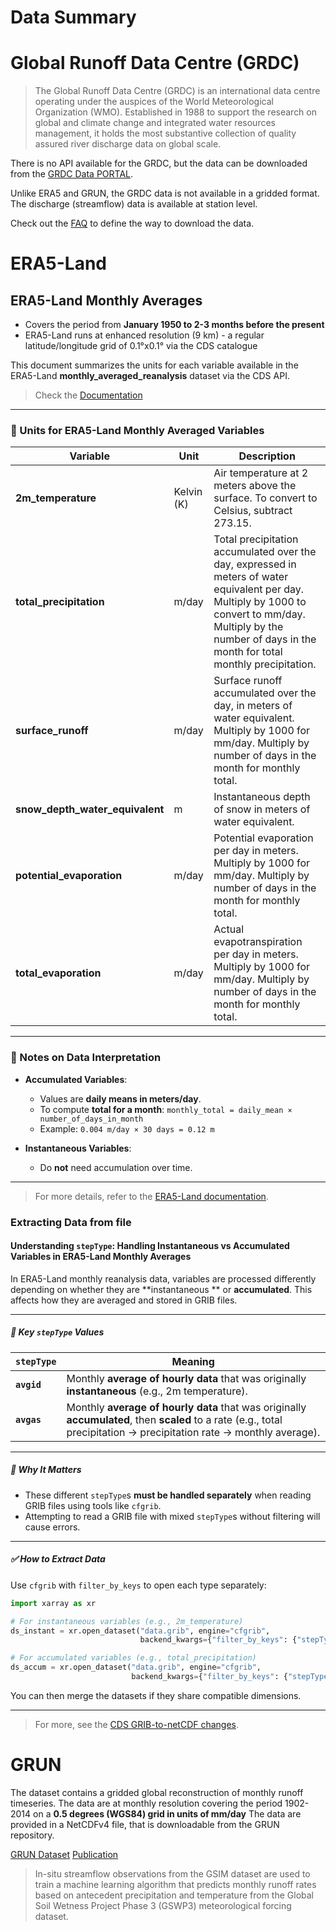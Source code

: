 

# Data Summary





# Global Runoff Data Centre (GRDC)

> The Global Runoff Data Centre (GRDC) is an international data centre operating under the auspices of the World
> Meteorological Organization (WMO). Established in 1988 to support the research on global and climate change and
> integrated water resources management, it holds the most substantive collection of quality assured river discharge
> data on global scale.

There is no API available for the GRDC, but the data can be downloaded from the [GRDC Data PORTAL](https://portal.grdc.bafg.de/applications/public.html?publicuser=PublicUser#dataDownload/StationCatalogue).

Unlike ERA5 and GRUN, the GRDC data is not available in a gridded format.
The discharge (streamflow) data is available at station level.

Check out the [FAQ](https://grdc.bafg.de/help/faq/) to define the way to download the data.

# ERA5-Land

## ERA5-Land Monthly Averages

- Covers the period from **January 1950 to 2-3 months before the present**
- ERA5-Land runs at enhanced resolution (9 km) - a regular latitude/longitude grid of 0.1°x0.1° via the CDS catalogue

This document summarizes the units for each variable available in the ERA5-Land **monthly_averaged_reanalysis** dataset via the CDS API.
> Check the [Documentation](https://cds.climate.copernicus.eu/datasets/reanalysis-era5-land-monthly-means?tab=overview)

---

### 📏 Units for ERA5-Land Monthly Averaged Variables

| Variable                         | Unit     | Description |
|----------------------------------|----------|-------------|
| **2m_temperature**               | Kelvin (K) | Air temperature at 2 meters above the surface. To convert to Celsius, subtract 273.15. |
| **total_precipitation**          | m/day    | Total precipitation accumulated over the day, expressed in meters of water equivalent per day. Multiply by 1000 to convert to mm/day. Multiply by the number of days in the month for total monthly precipitation. |
| **surface_runoff**               | m/day    | Surface runoff accumulated over the day, in meters of water equivalent. Multiply by 1000 for mm/day. Multiply by number of days in the month for monthly total. |
| **snow_depth_water_equivalent**  | m        | Instantaneous depth of snow in meters of water equivalent. |
| **potential_evaporation**        | m/day    | Potential evaporation per day in meters. Multiply by 1000 for mm/day. Multiply by number of days in the month for monthly total. |
| **total_evaporation**            | m/day    | Actual evapotranspiration per day in meters. Multiply by 1000 for mm/day. Multiply by number of days in the month for monthly total. |

---

### 🔄 Notes on Data Interpretation

- **Accumulated Variables**:
    - Values are **daily means in meters/day**.
    - To compute **total for a month**:
      `monthly_total = daily_mean × number_of_days_in_month`
    - Example:
      `0.004 m/day × 30 days = 0.12 m`

- **Instantaneous Variables**:
    - Do **not** need accumulation over time.

---

> For more details, refer to the [ERA5-Land documentation](https://confluence.ecmwf.int/display/CKB/ERA5-Land:+data+documentation).


### Extracting Data from file

#### Understanding `stepType`: Handling Instantaneous vs Accumulated Variables in ERA5-Land Monthly Averages

In ERA5-Land monthly reanalysis data, variables are processed differently depending on whether they are **instantaneous
** or **accumulated**. This affects how they are averaged and stored in GRIB files.

---

##### 🔄 Key `stepType` Values

| `stepType`  | Meaning                                                                                                                                                               |
|-------------|-----------------------------------------------------------------------------------------------------------------------------------------------------------------------|
| **`avgid`** | Monthly **average of hourly data** that was originally **instantaneous** (e.g., 2m temperature).                                                                      |
| **`avgas`** | Monthly **average of hourly data** that was originally **accumulated**, then **scaled** to a rate (e.g., total precipitation → precipitation rate → monthly average). |

---

##### 🧠 Why It Matters

- These different `stepType`s **must be handled separately** when reading GRIB files using tools like `cfgrib`.
- Attempting to read a GRIB file with mixed `stepType`s without filtering will cause errors.

---

##### ✅ How to Extract Data

Use `cfgrib` with `filter_by_keys` to open each type separately:

```python
import xarray as xr

# For instantaneous variables (e.g., 2m_temperature)
ds_instant = xr.open_dataset("data.grib", engine="cfgrib",
                             backend_kwargs={"filter_by_keys": {"stepType": "avgid"}})

# For accumulated variables (e.g., total_precipitation)
ds_accum = xr.open_dataset("data.grib", engine="cfgrib",
                           backend_kwargs={"filter_by_keys": {"stepType": "avgas"}})
```

You can then merge the datasets if they share compatible dimensions.

---

> For more, see the [CDS GRIB-to-netCDF changes](https://confluence.ecmwf.int/display/CKB/ERA5%3A+data+documentation).

# GRUN

The dataset contains a gridded global reconstruction of monthly runoff timeseries.
The data are at monthly resolution covering the period 1902-2014 on a **0.5 degrees (WGS84)
grid in units of mm/day**
The data are provided in a NetCDFv4 file, that is downloadable from the GRUN repository.


[GRUN Dataset](https://figshare.com/articles/dataset/GRUN_Global_Runoff_Reconstruction/9228176)
[Publication](https://essd.copernicus.org/articles/11/1655/2019/)

> In-situ streamflow observations from the GSIM dataset are used to train a machine learning algorithm
> that predicts monthly runoff rates based on antecedent precipitation and temperature from the
> Global Soil Wetness Project Phase 3 (GSWP3) meteorological forcing dataset.
